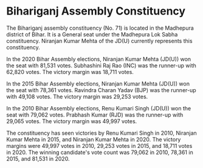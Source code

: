 # Bihariganj Assembly Constituency

The Bihariganj assembly constituency (No. 71) is located in the Madhepura district of Bihar. It is a General seat under the Madhepura Lok Sabha constituency. Niranjan Kumar Mehta of the JD(U) currently represents this constituency.

In the 2020 Bihar Assembly elections, Niranjan Kumar Mehta (JD(U)) won the seat with 81,531 votes. Subhashini Raj Rao (INC) was the runner-up with 62,820 votes. The victory margin was 18,711 votes.

In the 2015 Bihar Assembly elections, Niranjan Kumar Mehta (JD(U)) won the seat with 78,361 votes. Ravindra Charan Yadav (BJP) was the runner-up with 49,108 votes. The victory margin was 29,253 votes.

In the 2010 Bihar Assembly elections, Renu Kumari Singh (JD(U)) won the seat with 79,062 votes. Prabhash Kumar (RJD) was the runner-up with 29,065 votes. The victory margin was 49,997 votes.

The constituency has seen victories by Renu Kumari Singh in 2010, Niranjan Kumar Mehta in 2015, and Niranjan Kumar Mehta in 2020. The victory margins were 49,997 votes in 2010, 29,253 votes in 2015, and 18,711 votes in 2020. The winning candidate's vote count was 79,062 in 2010, 78,361 in 2015, and 81,531 in 2020.
